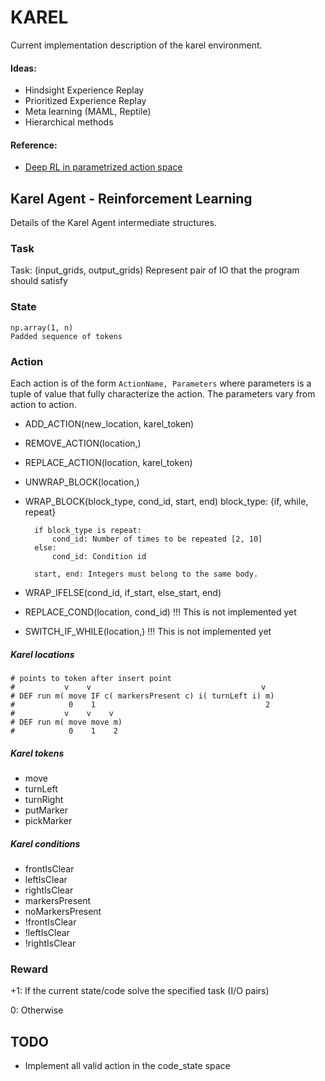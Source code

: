 # KAREL

Current implementation description of the karel environment.

#### Ideas:
+ Hindsight Experience Replay
+ Prioritized Experience Replay
+ Meta learning (MAML, Reptile)
+ Hierarchical methods

#### Reference:
+ [Deep RL in parametrized action space](https://arxiv.org/pdf/1511.04143.pdf)

## Karel Agent - Reinforcement Learning
    
Details of the Karel Agent intermediate structures.

### Task

Task: (input_grids, output_grids)
    Represent pair of IO that the program should satisfy
    
### State
    np.array(1, n)
    Padded sequence of tokens
    
### Action

Each action is of the form `ActionName, Parameters` where parameters is a tuple of value that fully characterize the action. 
The parameters vary from action to action.

+ ADD_ACTION(new_location, karel_token)

+ REMOVE_ACTION(location,)

+ REPLACE_ACTION(location, karel_token)

+ UNWRAP_BLOCK(location,)

+ WRAP_BLOCK(block_type, cond_id, start, end)
    block_type: {if, while, repeat}
    
        if block_type is repeat:
            cond_id: Number of times to be repeated [2, 10]
        else:
            cond_id: Condition id

        start, end: Integers must belong to the same body.

+ WRAP_IFELSE(cond_id, if_start, else_start, end)

+ REPLACE_COND(location, cond_id) !!! This is not implemented yet

+ SWITCH_IF_WHILE(location,) !!! This is not implemented yet

##### Karel locations

    # points to token after insert point
    #           v    v                                      v
    # DEF run m( move IF c( markersPresent c) i( turnLeft i) m)
    #            0    1                                      2
    #           v    v    v
    # DEF run m( move move m)
    #            0    1    2
    
##### Karel tokens
+ move
+ turnLeft
+ turnRight
+ putMarker
+ pickMarker

##### Karel conditions
+ frontIsClear 
+ leftIsClear 
+ rightIsClear
+ markersPresent 
+ noMarkersPresent
+ !frontIsClear
+ !leftIsClear 
+ !rightIsClear

### Reward

 +1: If the current state/code solve the specified task (I/O pairs) 
  
  0: Otherwise

## TODO

+ Implement all valid action in the code_state space
